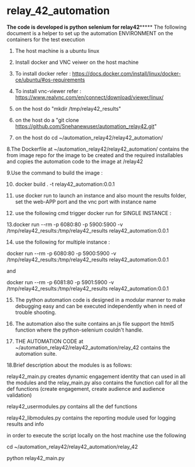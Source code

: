 # relay_42_automation
****************************The code is developed is python selenium for relay42*********************************
The following document is a helper to set up the automation ENVIRONMENT on the containers for the test execution
1. The host machine is a ubuntu linux
2. Install docker and VNC veiwer on the host machine 
3. To install docker refer : https://docs.docker.com/install/linux/docker-ce/ubuntu/#os-requirements
4. To install vnc-viewer refer : https://www.realvnc.com/en/connect/download/viewer/linux/
5. on the host do "mkdir /tmp/relay42_results"
6. on the host do a  "git clone https://github.com/Snehanewuser/automation_relay42.git"
 
7. on the host do cd ~/automation_relay42/relay42_automation/

8.The Dockerfile at ~/automation_relay42/relay42_automation/ contains the from image repo for the image to be created and the required installables and copies the automation code to the image at /relay42

9.Use the command to build the image : 

10. docker build . -t relay42_automation:0.0.1

11. use docker run to launch an instance and also mount the results folder, set the web-APP port and the vnc port with instance name

12. use the following cmd trigger docker run for SINGLE INSTANCE :

13.docker run --rm -p 6080:80 -p 5900:5900 -v /tmp/relay42_results:/tmp/relay42_results relay42_automation:0.0.1

14. use the following for multiple instance :

docker run --rm -p 6080:80 -p 5900:5900 -v /tmp/relay42_results:/tmp/relay42_results relay42_automation:0.0.1 

and 

docker run --rm -p 6081:80 -p 5901:5900 -v /tmp/relay42_results:/tmp/relay42_results relay42_automation:0.0.1 

15. The python automation code is designed in a modular manner to make debugging easy and can be executed independently when in need of trouble shooting.

16. The automation also the suite contains an.js file support the html5 function where the python-selenium couldn't handle.

17. THE AUTOMATION CODE at ~/automation_relay42/relay42_automation/relay_42 contains the automation suite.

18.Brief description about the modules is as follows:

relay42_main.py creates dynamic engagement identity that can used in all the modules and the relay_main.py also contains the function call for all the def functions (create engagement, create audience and audience validation)

relay42_usermodules.py contains all the def functions 

relay42_libmodules.py contains the reporting module used for logging results and info

in order to execute the script locally on the host machine use the following

cd ~/automation_relay42/relay42_automation/relay_42

python relay42_main.py
